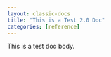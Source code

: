 ```yaml
---
layout: classic-docs
title: "This is a Test 2.0 Doc"
categories: [reference]
---
```


This is a test doc body.
